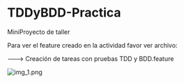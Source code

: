 # TDDyBDD-Practica
MiniProyecto de taller

Para ver el feature creado en la actividad favor ver archivo:

---> Creación de tareas con pruebas TDD y BDD.feature


![img_1.png](img_1.png)

